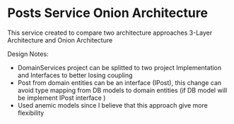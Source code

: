 # Posts Service Onion Architecture

This service created to compare two architecture approaches 3-Layer Architecture and Onion Architecture

Design Notes:
- DomainServices project can be splitted to two project Implementation and Interfaces to better losing  coupling 
- Post from domain entities can be an interface (IPost), this change can avoid type mapping from DB models to domain entities (if DB model will be implement IPost interface )
- Used anemic models since I believe that this approach give more flexibility 
